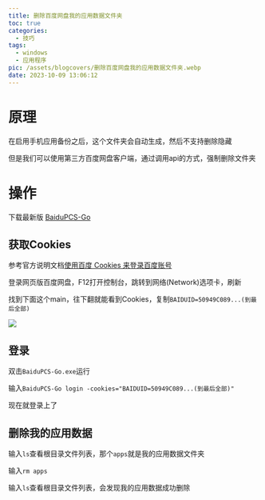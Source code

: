 ```yaml
---
title: 删除百度网盘我的应用数据文件夹
toc: true
categories:
  - 技巧
tags:
  - windows
  - 应用程序
pic: /assets/blogcovers/删除百度网盘我的应用数据文件夹.webp
date: 2023-10-09 13:06:12
---
```


# 原理

在启用手机应用备份之后，这个文件夹会自动生成，然后不支持删除隐藏

但是我们可以使用第三方百度网盘客户端，通过调用api的方式，强制删除文件夹

# 操作

下载最新版 [BaiduPCS-Go](https://github.com/qjfoidnh/BaiduPCS-Go/releases)

## 获取Cookies

参考官方说明文档[使用百度 Cookies 来登录百度账号](https://github.com/qjfoidnh/BaiduPCS-Go#%E4%BD%BF%E7%94%A8%E7%99%BE%E5%BA%A6-cookies-%E6%9D%A5%E7%99%BB%E5%BD%95%E7%99%BE%E5%BA%A6%E8%B4%A6%E5%8F%B7)

登录网页版百度网盘，F12打开控制台，跳转到网络(Network)选项卡，刷新

找到下面这个main，往下翻就能看到Cookies，复制`BAIDUID=50949C089...(到最后全部)`

![](/assets/blogimages/2023/%E5%88%A0%E9%99%A4%E7%99%BE%E5%BA%A6%E7%BD%91%E7%9B%98%E6%88%91%E7%9A%84%E5%BA%94%E7%94%A8%E6%95%B0%E6%8D%AE%E6%96%87%E4%BB%B6%E5%A4%B9/1696828624174.png)  

## 登录

双击`BaiduPCS-Go.exe`运行

输入`BaiduPCS-Go login -cookies="BAIDUID=50949C089...(到最后全部)"`

现在就登录上了

## 删除我的应用数据

输入`ls`查看根目录文件列表，那个`apps`就是我的应用数据文件夹

输入`rm apps`

输入`ls`查看根目录文件列表，会发现我的应用数据成功删除